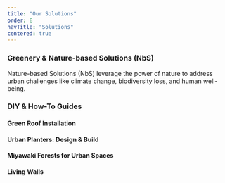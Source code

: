 ```yaml
---
title: "Our Solutions"
order: 8
navTitle: "Solutions"
centered: true
---
```

### Greenery & Nature-based Solutions (NbS)
Nature-based Solutions (NbS) leverage the power of nature to address urban challenges like climate change, biodiversity loss, and human well-being.

### DIY & How-To Guides
#### Green Roof Installation
#### Urban Planters: Design & Build
#### Miyawaki Forests for Urban Spaces
#### Living Walls